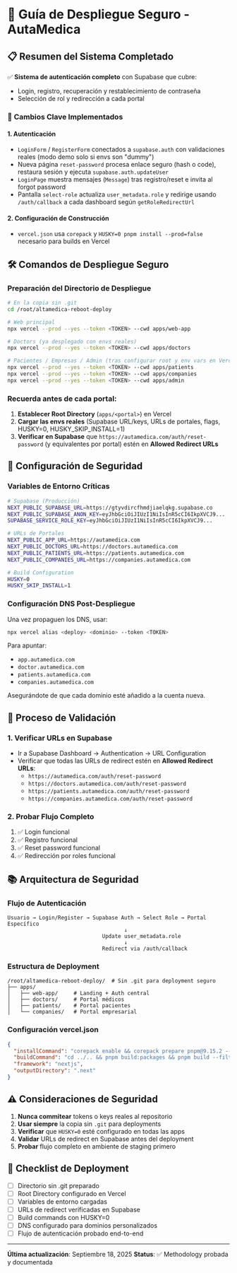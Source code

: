 # 🚀 **Guía de Despliegue Seguro - AutaMedica**

## 📋 **Resumen del Sistema Completado**

✅ **Sistema de autenticación completo** con Supabase que cubre:
- Login, registro, recuperación y restablecimiento de contraseña
- Selección de rol y redirección a cada portal

### 🔧 **Cambios Clave Implementados**

#### **1. Autenticación**
- `LoginForm` / `RegisterForm` conectados a `supabase.auth` con validaciones reales (modo demo solo si envs son "dummy")
- Nueva página `reset-password` procesa enlace seguro (hash o code), restaura sesión y ejecuta `supabase.auth.updateUser`
- `LoginPage` muestra mensajes (`Message`) tras registro/reset e invita al forgot password
- Pantalla `select-role` actualiza `user_metadata.role` y redirige usando `/auth/callback` a cada dashboard según `getRoleRedirectUrl`

#### **2. Configuración de Construcción**
- `vercel.json` usa `corepack` y `HUSKY=0 pnpm install --prod=false` necesario para builds en Vercel

## 🛠️ **Comandos de Despliegue Seguro**

### **Preparación del Directorio de Despliegue**
```bash
# En la copia sin .git
cd /root/altamedica-reboot-deploy

# Web principal
npx vercel --prod --yes --token <TOKEN> --cwd apps/web-app

# Doctors (ya desplegado con envs reales)
npx vercel --prod --yes --token <TOKEN> --cwd apps/doctors

# Pacientes / Empresas / Admin (tras configurar root y env vars en Vercel)
npx vercel --prod --yes --token <TOKEN> --cwd apps/patients
npx vercel --prod --yes --token <TOKEN> --cwd apps/companies
npx vercel --prod --yes --token <TOKEN> --cwd apps/admin
```

### **Recuerda antes de cada portal:**
1. **Establecer Root Directory** (`apps/<portal>`) en Vercel
2. **Cargar las envs reales** (Supabase URL/keys, URLs de portales, flags, HUSKY=0, HUSKY_SKIP_INSTALL=1)
3. **Verificar en Supabase** que `https://autamedica.com/auth/reset-password` (y equivalentes por portal) estén en **Allowed Redirect URLs**

## 🔐 **Configuración de Seguridad**

### **Variables de Entorno Críticas**
```bash
# Supabase (Producción)
NEXT_PUBLIC_SUPABASE_URL=https://gtyvdircfhmdjiaelqkg.supabase.co
NEXT_PUBLIC_SUPABASE_ANON_KEY=eyJhbGciOiJIUzI1NiIsInR5cCI6IkpXVCJ9...
SUPABASE_SERVICE_ROLE_KEY=eyJhbGciOiJIUzI1NiIsInR5cCI6IkpXVCJ9...

# URLs de Portales
NEXT_PUBLIC_APP_URL=https://autamedica.com
NEXT_PUBLIC_DOCTORS_URL=https://doctors.autamedica.com
NEXT_PUBLIC_PATIENTS_URL=https://patients.autamedica.com
NEXT_PUBLIC_COMPANIES_URL=https://companies.autamedica.com

# Build Configuration
HUSKY=0
HUSKY_SKIP_INSTALL=1
```

### **Configuración DNS Post-Despliegue**
Una vez propaguen los DNS, usar:
```bash
npx vercel alias <deploy> <dominio> --token <TOKEN>
```

Para apuntar:
- `app.autamedica.com`
- `doctor.autamedica.com` 
- `patients.autamedica.com`
- `companies.autamedica.com`

Asegurándote de que cada dominio esté añadido a la cuenta nueva.

## 🔄 **Proceso de Validación**

### **1. Verificar URLs en Supabase**
- Ir a Supabase Dashboard → Authentication → URL Configuration
- Verificar que todas las URLs de redirect estén en **Allowed Redirect URLs**:
  - `https://autamedica.com/auth/reset-password`
  - `https://doctors.autamedica.com/auth/reset-password`
  - `https://patients.autamedica.com/auth/reset-password`
  - `https://companies.autamedica.com/auth/reset-password`

### **2. Probar Flujo Completo**
1. ✅ Login funcional
2. ✅ Registro funcional  
3. ✅ Reset password funcional
4. ✅ Redirección por roles funcional

## 📚 **Arquitectura de Seguridad**

### **Flujo de Autenticación**
```
Usuario → Login/Register → Supabase Auth → Select Role → Portal Específico
                                     ↓
                              Update user_metadata.role
                                     ↓
                              Redirect via /auth/callback
```

### **Estructura de Deployment**
```
/root/altamedica-reboot-deploy/  # Sin .git para deployment seguro
├── apps/
│   ├── web-app/     # Landing + Auth central
│   ├── doctors/     # Portal médicos
│   ├── patients/    # Portal pacientes
│   └── companies/   # Portal empresarial
```

### **Configuración vercel.json**
```json
{
  "installCommand": "corepack enable && corepack prepare pnpm@9.15.2 --activate && cd ../.. && HUSKY=0 pnpm install --prod=false",
  "buildCommand": "cd ../.. && pnpm build:packages && pnpm build --filter @autamedica/<app>",
  "framework": "nextjs",
  "outputDirectory": ".next"
}
```

## ⚠️ **Consideraciones de Seguridad**

1. **Nunca commitear** tokens o keys reales al repositorio
2. **Usar siempre** la copia sin `.git` para deployments
3. **Verificar** que `HUSKY=0` esté configurado en todas las apps
4. **Validar** URLs de redirect en Supabase antes del deployment
5. **Probar** flujo completo en ambiente de staging primero

## 🎯 **Checklist de Deployment**

- [ ] Directorio sin .git preparado
- [ ] Root Directory configurado en Vercel
- [ ] Variables de entorno cargadas
- [ ] URLs de redirect verificadas en Supabase
- [ ] Build commands con HUSKY=0
- [ ] DNS configurado para dominios personalizados
- [ ] Flujo de autenticación probado end-to-end

---

**Última actualización**: Septiembre 18, 2025
**Status**: ✅ Methodology probada y documentada